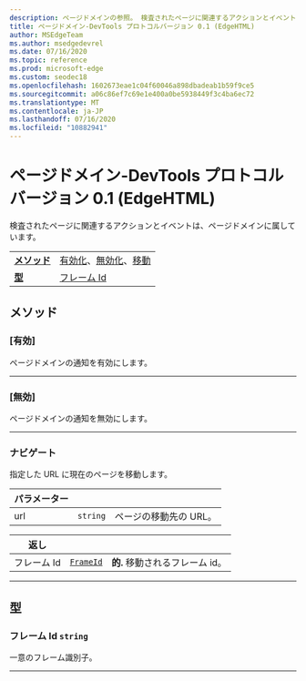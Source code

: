 ```yaml
---
description: ページドメインの参照。 検査されたページに関連するアクションとイベントは、ページドメインに属しています。
title: ページドメイン-DevTools プロトコルバージョン 0.1 (EdgeHTML)
author: MSEdgeTeam
ms.author: msedgedevrel
ms.date: 07/16/2020
ms.topic: reference
ms.prod: microsoft-edge
ms.custom: seodec18
ms.openlocfilehash: 1602673eae1c04f60046a898dbadeab1b59f9ce5
ms.sourcegitcommit: a06c86ef7c69e1e400a0be5938449f3c4ba6ec72
ms.translationtype: MT
ms.contentlocale: ja-JP
ms.lasthandoff: 07/16/2020
ms.locfileid: "10882941"
---
```

# ページドメイン-DevTools プロトコルバージョン 0.1 (EdgeHTML)  

検査されたページに関連するアクションとイベントは、ページドメインに属しています。

| | |
|-|-|
| [**メソッド**](#methods) | [有効化](#enable)、[無効化](#disable)、[移動](#navigate) |
| [**型**](#types) | [フレーム Id](#frameid) |
## メソッド

### [有効]
ページドメインの通知を有効にします。


---

### [無効]
ページドメインの通知を無効にします。


---

### ナビゲート
指定した URL に現在のページを移動します。

<table>
    <thead>
        <tr>
            <th>パラメーター</th>
            <th></th>
            <th></th>
        </tr>
    </thead>
    <tbody>
        <tr>
            <td>url</td>
            <td><code class="flyout">string</code></td>
            <td>ページの移動先の URL。</td>
        </tr>
    </tbody>
</table>
<table>
    <thead>
        <tr>
            <th>返し</th>
            <th></th>
            <th></th>
        </tr>
    </thead>
    <tbody>
        <tr>
            <td>フレーム Id</td>
            <td><a href="#frameid"><code class="flyout">FrameId</code></a></td>
            <td><span><b>的. </b></span>移動されるフレーム id。</td>
        </tr>
    </tbody>
</table>

---

## 型

### <a name="frameid"></a> フレーム Id `string`

一意のフレーム識別子。


---
